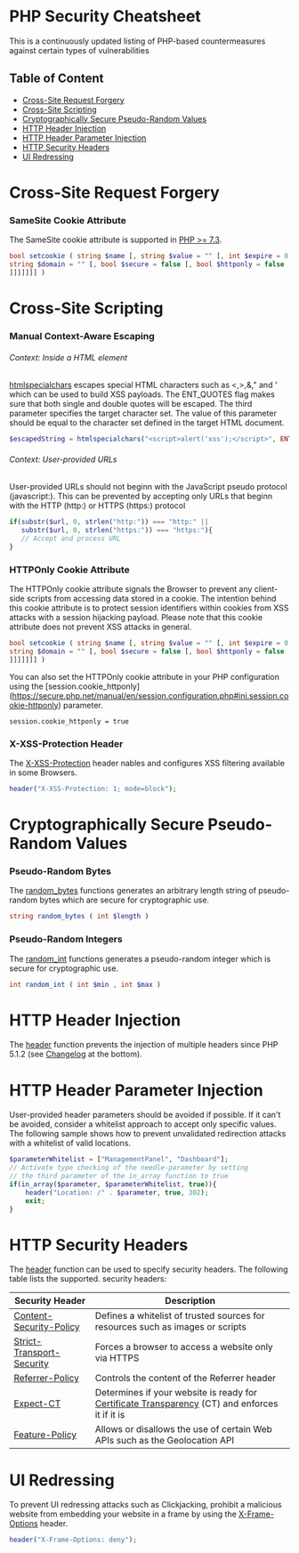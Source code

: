 # PHP Security Cheatsheet
This is a continuously updated listing of PHP-based countermeasures against certain types of vulnerabilities

## Table of Content
- [Cross-Site Request Forgery](#cross-site-request-forgery)
- [Cross-Site Scripting](#cross-site-scripting)
- [Cryptographically Secure Pseudo-Random Values](#cryptographically-secure-pseudo-random-values)
- [HTTP Header Injection](#http-header-injection)
- [HTTP Header Parameter Injection](#http-header-parameter-injection)
- [HTTP Security Headers](#http-security-headers)
- [UI Redressing](#ui-redressing)

# Cross-Site Request Forgery
### SameSite Cookie Attribute
The SameSite cookie attribute is supported in [PHP >= 7.3](https://wiki.php.net/rfc/same-site-cookie).
```php
bool setcookie ( string $name [, string $value = "" [, int $expire = 0 [, string $path = "" [, 
string $domain = "" [, bool $secure = false [, bool $httponly = false [, string $samesite = "" 
]]]]]]] )
```
# Cross-Site Scripting
### Manual Context-Aware Escaping
###### Context: Inside a HTML element
[htmlspecialchars](https://secure.php.net/manual/en/function.htmlspecialchars.php) escapes special HTML characters such as <,>,&," and ' which can be used to build XSS payloads. The ENT_QUOTES flag makes sure that both single and double quotes will be escaped. The third parameter specifies the target character set. The value of this parameter should be equal to the character set defined in the target HTML document.

```php
$escapedString = htmlspecialchars("<script>alert('xss');</script>", ENT_QUOTES, "UTF-8");
```
###### Context: User-provided URLs
User-provided URLs should not beginn with the JavaScript pseudo protocol (javascript:). This can be prevented by accepting only URLs that beginn with the HTTP (http:) or HTTPS (https:) protocol
```php
if(substr($url, 0, strlen("http:")) === "http:" ||
   substr($url, 0, strlen("https:")) === "https:"){
   // Accept and process URL
}
```
### HTTPOnly Cookie Attribute
The HTTPOnly cookie attribute signals the Browser to prevent any client-side scripts from accessing data stored in a cookie. The intention behind this cookie attribute is to protect session identifiers within cookies from XSS attacks with a session hijacking payload. Please note that this cookie attribute does not prevent XSS attacks in general.

```php
bool setcookie ( string $name [, string $value = "" [, int $expire = 0 [, string $path = "" [, 
string $domain = "" [, bool $secure = false [, bool $httponly = false [, string $samesite = "" 
]]]]]]] )
```
You can also set the HTTPOnly cookie attribute in your PHP configuration using the [session.cookie_httponly] (https://secure.php.net/manual/en/session.configuration.php#ini.session.cookie-httponly) parameter.

```
session.cookie_httponly = true
```

### X-XSS-Protection Header
The [X-XSS-Protection](https://developer.mozilla.org/en-US/docs/Web/HTTP/Headers/X-XSS-Protection) header nables and configures XSS filtering available in some Browsers.

```php
header("X-XSS-Protection: 1; mode=block");
```

# Cryptographically Secure Pseudo-Random Values
### Pseudo-Random Bytes
The [random_bytes](https://secure.php.net/manual/en/function.random-bytes.php) functions generates an arbitrary length string of pseudo-random bytes which are secure for cryptographic use.
```php
string random_bytes ( int $length )
```
### Pseudo-Random Integers
The [random_int](https://secure.php.net/manual/en/function.random-int.php) functions generates a pseudo-random integer which is secure for cryptographic use.
```php
int random_int ( int $min , int $max )
```

# HTTP Header Injection
The [header](https://secure.php.net/manual/en/function.header.php) function prevents the injection of multiple headers since PHP 5.1.2 (see [Changelog](https://secure.php.net/manual/en/function.header.php) at the bottom).

# HTTP Header Parameter Injection
User-provided header parameters should be avoided if possible. If it can't be avoided, consider a whitelist approach to accept only specific values. The following sample shows how to prevent unvalidated redirection attacks with a whitelist of valid locations.
```php
$parameterWhitelist = ["ManagementPanel", "Dashboard"];
// Activate type checking of the needle-parameter by setting 
// the third parameter of the in_array function to true
if(in_array($parameter, $parameterWhitelist, true)){
    header("Location: /" . $parameter, true, 302);
    exit;
}
```
# HTTP Security Headers
The [header](https://secure.php.net/manual/en/function.header.php) function can be used to specify security headers. The following table lists the supported.
security headers:

| Security Header  | Description |
| ------------- | ------------- |
| [Content-Security-Policy](https://developer.mozilla.org/en-US/docs/Web/HTTP/CSP)  | Defines a whitelist of trusted sources for resources such as images or scripts |
| [Strict-Transport-Security](https://developer.mozilla.org/en-US/docs/Web/HTTP/Headers/Strict-Transport-Security)  | Forces a browser to access a website only via HTTPS  |
| [Referrer-Policy](https://developer.mozilla.org/en-US/docs/Web/HTTP/Headers/Referrer-Policy) | Controls the content of the Referrer header  |
| [Expect-CT](https://developer.mozilla.org/en-US/docs/Web/HTTP/Headers/Expect-CT) | Determines if your website is ready for [Certificate Transparency](https://www.certificate-transparency.org/) (CT) and enforces it if it is  |
| [Feature-Policy](https://developer.mozilla.org/en-US/docs/Web/HTTP/Headers/Feature-Policy) | Allows or disallows the use of certain Web APIs such as the Geolocation API  |

# UI Redressing
To prevent UI redressing attacks such as Clickjacking, prohibit a malicious website from embedding your website in a frame by using the [X-Frame-Options](https://developer.mozilla.org/en-US/docs/Web/HTTP/Headers/X-Frame-Options) header.
```php
header("X-Frame-Options: deny");
```
